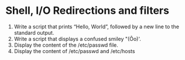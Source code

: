 # Shell, I/O Redirections and filters
1. Write a script that prints “Hello, World”, followed by a new line to the standard output.
2. Write a script that displays a confused smiley "(Ôo)'.
3. Display the content of the /etc/passwd file.
4. Display the content of /etc/passwd and /etc/hosts


